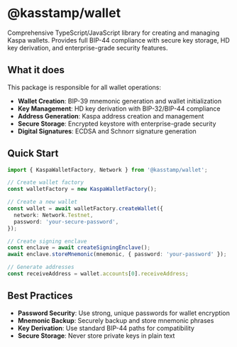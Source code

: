 # @kasstamp/wallet

Comprehensive TypeScript/JavaScript library for creating and managing Kaspa wallets. Provides full BIP-44 compliance with secure key storage, HD key derivation, and enterprise-grade security features.

## What it does

This package is responsible for all wallet operations:

- **Wallet Creation**: BIP-39 mnemonic generation and wallet initialization
- **Key Management**: HD key derivation with BIP-32/BIP-44 compliance
- **Address Generation**: Kaspa address creation and management
- **Secure Storage**: Encrypted keystore with enterprise-grade security
- **Digital Signatures**: ECDSA and Schnorr signature generation

## Quick Start

```typescript
import { KaspaWalletFactory, Network } from '@kasstamp/wallet';

// Create wallet factory
const walletFactory = new KaspaWalletFactory();

// Create a new wallet
const wallet = await walletFactory.createWallet({
  network: Network.Testnet,
  password: 'your-secure-password',
});

// Create signing enclave
const enclave = await createSigningEnclave();
await enclave.storeMnemonic(mnemonic, { password: 'your-password' });

// Generate addresses
const receiveAddress = wallet.accounts[0].receiveAddress;
```

## Best Practices

- **Password Security**: Use strong, unique passwords for wallet encryption
- **Mnemonic Backup**: Securely backup and store mnemonic phrases
- **Key Derivation**: Use standard BIP-44 paths for compatibility
- **Secure Storage**: Never store private keys in plain text
